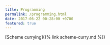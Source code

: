 ```yaml
---
title: Programming
permalink: /programming.html
date: 2017-06-22 00:28:00 +0700
featured: true
---
```


[Scheme currying]({% link scheme-curry.md %})
